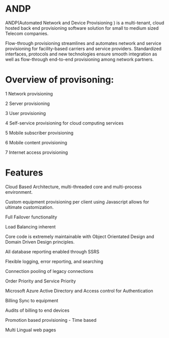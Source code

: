 # ANDP
ANDP(Automated Network and Device Provisioning ) is a multi-tenant, cloud hosted back end provisioning software solution for small to medium sized Telecom companies.

Flow-through provisioning streamlines and automates network and service provisioning for facility-based carriers and service providers. Standardized interfaces, protocols and new technologies ensure smooth integration as well as flow-through end-to-end provisioning among network partners.

# Overview of provisoning:

1 Network provisioning

2 Server provisioning

3 User provisioning

4 Self-service provisioning for cloud computing services

5 Mobile subscriber provisioning

6 Mobile content provisioning

7 Internet access provisioning


# Features

Cloud Based Architecture, multi-threaded core and multi-process environment. 

Custom equipment provisioning per client using Javascript allows for ultimate customization.

Full Failover functionality

Load Balancing inherent

Core code is extremely maintainable with Object Orientated Design and Domain Driven Design principles.

All database reporting enabled through SSRS

Flexible logging, error reporting, and searching

Connection pooling of legacy connections

Order Priority and Service Priority

Microsoft Azure Active Directory and Access control for Authentication

Billing Sync to equipment

Audits of billing to end devices

Promotion based provisioning - Time based 

Multi Lingual web pages
